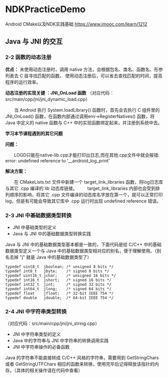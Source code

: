 # NDKPracticeDemo
Android CMake以及NDK实践基础 https://www.imooc.com/learn/1212

## Java 与 JNI 的交互
### 2-2 函数的动态注册
**优点：**
未使用动态注册时，调用 native 方法，会根据包名、类名、函数名、形参列表去 C 层寻找匹配的函数。
使用动态注册后，可以省去查找匹配的时间，提高程序的运行效率。

**动态注册的实现关键 ：JNI_OnLoad 函数**
（对应代码：src/main/cpp/jni/jni_dynamic_load.cpp）

&emsp;&emsp;当 Android 执行 System.loadLibrary() 函数时，首先会去执行 C 组件里的 JNI_OnLoad() 函数，在函数内部通过调用env->RegisterNatives() 函数，将 Java 中定义的 native 函数与 C++ 中的实现函数绑定起来，并注册到系统中去。

**学习本节课程遇到的其它问题**

**问题：** 

&emsp;&emsp;LOGD只能在native-lib.cpp才能打印出日志,而在其他.cpp文件中就会报错: error: undefined reference to '__android_log_print'

**解决方案：**

&emsp;&emsp;在 CMakeLists.txt 文件中新建一个 target_link_libraries 函数，将log日志库与其它 .cpp 编译的 lib 动态库链接。 
&emsp;&emsp;target_link_libraries 内部也会受到排列顺序的影响，将其它 .cpp 文件编译的动态库名字放在第一个，就可以正常打印 log，但是有可能会导致其它库中 .cpp 运行时出现 undefined reference 错误。

### 2-3 JNI 中基础数据类型转换

* JNI 中基础类型的定义
* Java 与 JNI 中的基础数据类型转换实践

Java 与 JNI 中的基础数据类型基本都是一致的，下面代码是给 C/C++ 中的基础数据类型定义一个与 Java 中的基础数据类型相对应的别名，便于理解使用。（别名去掉 "j" 就是 Java 中的基础数据类型了）


```
typedef uint8_t  jboolean; /* unsigned 8 bits */
typedef int8_t   jbyte;    /* signed 8 bits */
typedef uint16_t jchar;    /* unsigned 16 bits */
typedef int16_t  jshort;   /* signed 16 bits */
typedef int32_t  jint;     /* signed 32 bits */
typedef int64_t  jlong;    /* signed 64 bits */
typedef float    jfloat;   /* 32-bit IEEE 754 */
typedef double   jdouble;  /* 64-bit IEEE 754 */
```

### 2-4 JNI 中字符串类型转换
（对应代码：src/main/cpp/jni/jni_string.cpp）

* JNI 中字符串类型的定义
* Java 中的字符串与 JNI 中字符串的转换调用实践
* JNI 中字符串操作的必备函数

Java 的字符串不能直接转成 C/C++ 风格的字符串，需要用到 GetStringChars 或者 GetStringUTFChars 相应的函数来转换，使用完毕后记得释放该指针的内存。（具体的相关操作请在代码中查看）